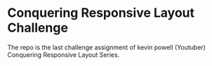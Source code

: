 # Conquering Responsive Layout Challenge


The repo is the last challenge assignment of kevin powell (Youtuber) Conquering Responsive Layout Series.